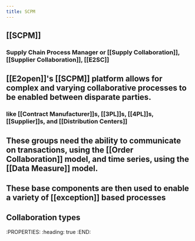 ```yaml
---
title: SCPM
---
```


## [[SCPM]]
### Supply Chain Process Manager or [[Supply Collaboration]], [[Supplier Collaboration]], [[E2SC]]
## [[E2open]]'s [[SCPM]] platform allows for complex and varying collaborative processes to be enabled between disparate parties.
### like [[Contract Manufacturer]]s, [[3PL]]s, [[4PL]]s, [[Supplier]]s, and [[Distribution Centers]]
## These groups need the ability to communicate on transactions, using the [[Order Collaboration]] model, and time series, using the [[Data Measure]] model.
## These base components are then used to enable a variety of [[exception]] based processes
## Collaboration types
:PROPERTIES:
:heading: true
:END:
###
